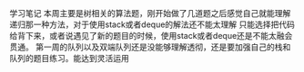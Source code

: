 学习笔记
本周主要是树相关的算法题，刚开始做了几道题之后感觉自己就能理解递归那一种方法，对于使用stack或者deque的解法还不能太理解
只能选择把代码给背下来，或者说遇见了新的题目的时候，使用stack或者deque还是不能太融会贯通。
第一周的队列以及双端队列还是没能够理解透彻，还是要加强自己的栈和队列的题目练习。能达到灵活运用
